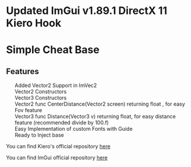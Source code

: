 # Updated ImGui v1.89.1 DirectX 11 Kiero Hook

<h1>Simple Cheat Base</h1>
<h2>Features</h2>
<ul>
  Added Vector2 Support in ImVec2</br>
  Vector2 Constructors</br>
  Vector3 Constructors</br>
  Vector2 func CenterDistance(Vector2 screen) returning float , for easy Fov feature</br>
  Vector3 func Distance(Vector3 v) returning float, for easy distance feature (recommended divide by 100.f)</br>
  Easy Implementation of custom Fonts with Guide</br>
  Ready to Inject base</br>
</ul>

<p>You can find Kiero's official repository <a href="https://github.com/Rebzzel/kiero">here</a>
<p>You can find ImGui official repository <a href = "https://github.com/ocornut/imgui">here</a>
